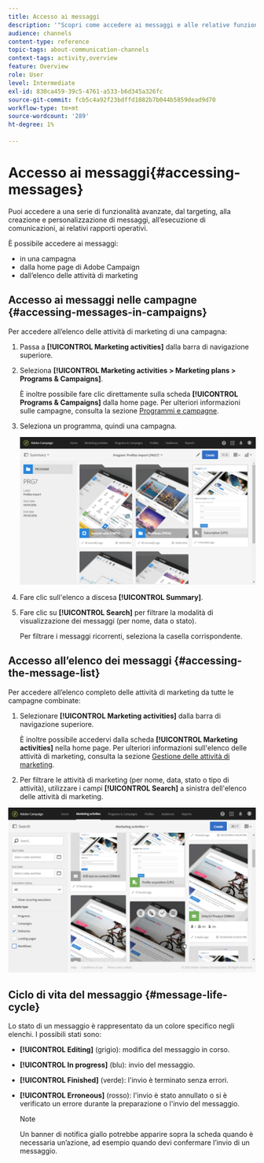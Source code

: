 ```yaml
---
title: Accesso ai messaggi
description: '"Scopri come accedere ai messaggi e alle relative funzionalità avanzate: creazione, targeting, personalizzazione, esecuzione e reporting".'
audience: channels
content-type: reference
topic-tags: about-communication-channels
context-tags: activity,overview
feature: Overview
role: User
level: Intermediate
exl-id: 830ca459-39c5-4761-a533-b6d345a326fc
source-git-commit: fcb5c4a92f23bdffd1082b7b044b5859dead9d70
workflow-type: tm+mt
source-wordcount: '289'
ht-degree: 1%

---
```


# Accesso ai messaggi{#accessing-messages}

Puoi accedere a una serie di funzionalità avanzate, dal targeting, alla creazione e personalizzazione di messaggi, all’esecuzione di comunicazioni, ai relativi rapporti operativi.

È possibile accedere ai messaggi:

* in una campagna
* dalla home page di Adobe Campaign
* dall’elenco delle attività di marketing

## Accesso ai messaggi nelle campagne {#accessing-messages-in-campaigns}

Per accedere all’elenco delle attività di marketing di una campagna:

1. Passa a **[!UICONTROL Marketing activities]** dalla barra di navigazione superiore.
1. Seleziona **[!UICONTROL Marketing activities > Marketing plans > Programs & Campaigns]**.

   È inoltre possibile fare clic direttamente sulla scheda **[!UICONTROL Programs & Campaigns]** dalla home page. Per ulteriori informazioni sulle campagne, consulta la sezione [Programmi e campagne](../../start/using/programs-and-campaigns.md).

1. Seleziona un programma, quindi una campagna.

   ![](assets/delivery_list_1.png)

1. Fare clic sull&#39;elenco a discesa **[!UICONTROL Summary]**.
1. Fare clic su **[!UICONTROL Search]** per filtrare la modalità di visualizzazione dei messaggi (per nome, data o stato).

   Per filtrare i messaggi ricorrenti, seleziona la casella corrispondente.

## Accesso all’elenco dei messaggi {#accessing-the-message-list}

Per accedere all’elenco completo delle attività di marketing da tutte le campagne combinate:

1. Selezionare **[!UICONTROL Marketing activities]** dalla barra di navigazione superiore.

   È inoltre possibile accedervi dalla scheda **[!UICONTROL Marketing activities]** nella home page. Per ulteriori informazioni sull&#39;elenco delle attività di marketing, consulta la sezione [Gestione delle attività di marketing](../../start/using/marketing-activities.md#creating-a-marketing-activity).

1. Per filtrare le attività di marketing (per nome, data, stato o tipo di attività), utilizzare i campi **[!UICONTROL Search]** a sinistra dell&#39;elenco delle attività di marketing.

![](assets/delivery_list_2.png)

## Ciclo di vita del messaggio {#message-life-cycle}

Lo stato di un messaggio è rappresentato da un colore specifico negli elenchi. I possibili stati sono:

* **[!UICONTROL Editing]** (grigio): modifica del messaggio in corso.
* **[!UICONTROL In progress]** (blu): invio del messaggio.
* **[!UICONTROL Finished]** (verde): l&#39;invio è terminato senza errori.
* **[!UICONTROL Erroneous]** (rosso): l&#39;invio è stato annullato o si è verificato un errore durante la preparazione o l&#39;invio del messaggio.

  >[!NOTE]
  >
  >Un banner di notifica giallo potrebbe apparire sopra la scheda quando è necessaria un’azione, ad esempio quando devi confermare l’invio di un messaggio.
